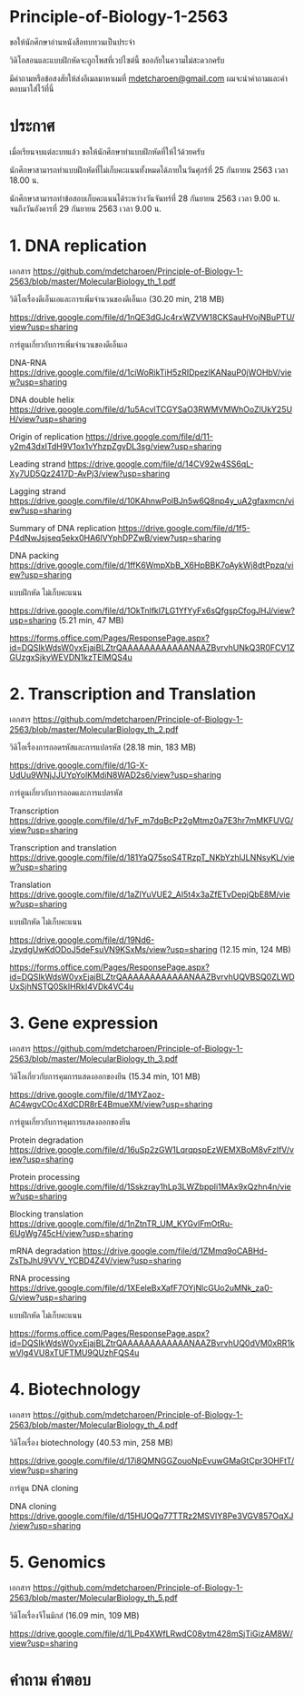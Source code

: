 # Principle-of-Biology-1-2563



ขอให้นักศึกษาอ่านหนังสือทบทวนเป็นประจำ

วิดิโอสอนและแบบฝึกหัดจะถูกโพสที่เวปไซต์นี้ ขออภัยในความไม่สะดวกครับ

มีคำถามหรือข้อสงสัยให้ส่งอีเมลมาหาผมที่ mdetcharoen@gmail.com ผมจะนำคำถามและคำตอบมาใส่ไว้ที่นี่


# ประกาศ

เมื่อเรียนจบแต่ละบทแล้ว ขอให้นักศึกษาทำแบบฝึกหัดที่ให้ไว้ด้วยครับ

นักศึกษาสามารถทำแบบฝึกหัดที่ไม่เก็บคะแนนทั้งหมดได้ภายในวันศุกร์ที่ 25 กันยายน 2563 เวลา 18.00 น.

นักศึกษาสามารถทำข้อสอบเก็บคะแนนได้ระหว่างวันจันทร์ที่ 28 กันยายน 2563 เวลา 9.00 น. จนถึงวันอังคารที่ 29 กันยายน 2563 เวลา 9.00 น. 



# 1. DNA replication

เอกสาร https://github.com/mdetcharoen/Principle-of-Biology-1-2563/blob/master/MolecularBiology_th_1.pdf

วิดิโอเรื่องดีเอ็นเอและการเพิ่มจำนวนของดีเอ็นเอ (30.20 min, 218 MB)

https://drive.google.com/file/d/1nQE3dGJc4rxWZVW18CKSauHVojNBuPTU/view?usp=sharing

การ์ตูนเกี่ยวกับการเพิ่มจำนวนของดีเอ็นเอ

DNA-RNA https://drive.google.com/file/d/1ciWoRikTiH5zRIDpezlKANauP0jWOHbV/view?usp=sharing

DNA double helix https://drive.google.com/file/d/1u5AcvlTCGYSaO3RWMVMWhOoZlUkY25UH/view?usp=sharing

Origin of replication https://drive.google.com/file/d/11-y2m43dxITdH9V1ox1vYhzpZgvDL3sg/view?usp=sharing

Leading strand https://drive.google.com/file/d/14CV92w4SS6qL-Xy7UD5Qz2417D-AvPj3/view?usp=sharing

Lagging strand https://drive.google.com/file/d/10KAhnwPolBJn5w6Q8np4y_uA2gfaxmcn/view?usp=sharing

Summary of DNA replication https://drive.google.com/file/d/1f5-P4dNwJsjseq5ekx0HA6lVYphDPZwB/view?usp=sharing

DNA packing https://drive.google.com/file/d/1ffK6WmpXbB_X6HpBBK7oAykWj8dtPpzq/view?usp=sharing


แบบฝึกหัด ไม่เก็บคะแนน

https://drive.google.com/file/d/1OkTnlfkI7LG1YfYyFx6sQfgspCfogJHJ/view?usp=sharing (5.21 min, 47 MB)

https://forms.office.com/Pages/ResponsePage.aspx?id=DQSIkWdsW0yxEjajBLZtrQAAAAAAAAAAAANAAZBvrvhUNkQ3R0FCV1ZGUzgxSjkyWEVDN1kzTElMQS4u



# 2. Transcription and Translation

เอกสาร https://github.com/mdetcharoen/Principle-of-Biology-1-2563/blob/master/MolecularBiology_th_2.pdf

วิดิโอเรื่องการถอดรหัสและการแปลรหัส (28.18 min, 183 MB)

https://drive.google.com/file/d/1G-X-UdUu9WNjJJUYpYolKMdiN8WAD2s6/view?usp=sharing

การ์ตูนเกี่ยวกับการถอดและการแปลรหัส

Transcription https://drive.google.com/file/d/1vF_m7dqBcPz2gMtmz0a7E3hr7mMKFUVG/view?usp=sharing

Transcription and translation https://drive.google.com/file/d/181YaQ75soS4TRzpT_NKbYzhlJLNNsyKL/view?usp=sharing

Translation https://drive.google.com/file/d/1aZlYuVUE2_AI5t4x3aZfETvDepjQbE8M/view?usp=sharing

แบบฝึกหัด ไม่เก็บคะแนน

https://drive.google.com/file/d/19Nd6-JzydgUwKdODoJ5deFsuVN9KSxMs/view?usp=sharing (12.15 min, 124 MB)

https://forms.office.com/Pages/ResponsePage.aspx?id=DQSIkWdsW0yxEjajBLZtrQAAAAAAAAAAAANAAZBvrvhUQVBSQ0ZLWDUxSjhNSTQ0SklHRkI4VDk4VC4u



# 3. Gene expression

เอกสาร https://github.com/mdetcharoen/Principle-of-Biology-1-2563/blob/master/MolecularBiology_th_3.pdf


วิดิโอเกี่ยวกับการคุมการแสดงออกของยีน (15.34 min, 101 MB)

https://drive.google.com/file/d/1MYZaoz-AC4wgvCOc4XdCDR8rE4BmueXM/view?usp=sharing


การ์ตูนเกี่ยวกับการคุมการแสดงออกของยีน

Protein degradation https://drive.google.com/file/d/16uSp2zGW1LqrqpspEzWEMXBoM8vFzIfV/view?usp=sharing

Protein processing https://drive.google.com/file/d/1Sskzray1hLp3LWZbppIi1MAx9xQzhn4n/view?usp=sharing

Blocking translation https://drive.google.com/file/d/1nZtnTR_UM_KYGvlFmOtRu-6UgWg745cH/view?usp=sharing

mRNA degradation https://drive.google.com/file/d/1ZMmq9oCABHd-ZsTbJhU9VVV_YCBD4Z4V/view?usp=sharing

RNA processing https://drive.google.com/file/d/1XEeleBxXafF7OYjNlcGUo2uMNk_za0-G/view?usp=sharing

แบบฝึกหัด ไม่เก็บคะแนน

https://forms.office.com/Pages/ResponsePage.aspx?id=DQSIkWdsW0yxEjajBLZtrQAAAAAAAAAAAANAAZBvrvhUQ0dVM0xRR1kwVlg4VU8xTUFTMU9QUzhFQS4u




# 4. Biotechnology

เอกสาร https://github.com/mdetcharoen/Principle-of-Biology-1-2563/blob/master/MolecularBiology_th_4.pdf


วิดิโอเรื่อง biotechnology (40.53 min, 258 MB)

https://drive.google.com/file/d/17i8QMNGGZouoNpEvuwGMaGtCpr3OHFtT/view?usp=sharing 


การ์ตูน DNA cloning

DNA cloning https://drive.google.com/file/d/15HUOQq77TTRz2MSVIY8Pe3VGV857OqXJ/view?usp=sharing



# 5. Genomics

เอกสาร https://github.com/mdetcharoen/Principle-of-Biology-1-2563/blob/master/MolecularBiology_th_5.pdf


วิดิโอเรื่องจีโนมิกส์ (16.09 min, 109 MB)

https://drive.google.com/file/d/1LPp4XWfLRwdC08ytm428mSjTiGizAM8W/view?usp=sharing 



# คำถาม คำตอบ
